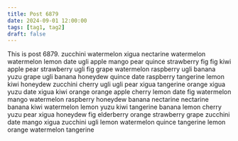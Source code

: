 ```yaml
---
title: Post 6879
date: 2024-09-01 12:00:00
tags: [tag1, tag2]
draft: false
---
```

This is post 6879.
zucchini
watermelon
xigua
nectarine
watermelon
watermelon
lemon
date
ugli
apple
mango
pear
quince
strawberry
fig
fig
kiwi
apple
pear
strawberry
ugli
fig
grape
watermelon
raspberry
ugli
banana
yuzu
grape
ugli
banana
honeydew
quince
date
raspberry
tangerine
lemon
kiwi
honeydew
zucchini
cherry
ugli
ugli
pear
xigua
tangerine
orange
xigua
yuzu
date
xigua
kiwi
orange
orange
apple
cherry
lemon
date
fig
watermelon
mango
watermelon
raspberry
honeydew
banana
nectarine
nectarine
banana
kiwi
watermelon
lemon
yuzu
kiwi
tangerine
banana
lemon
cherry
yuzu
pear
xigua
honeydew
fig
elderberry
orange
strawberry
grape
zucchini
date
mango
xigua
zucchini
ugli
lemon
watermelon
quince
tangerine
lemon
orange
watermelon
tangerine
